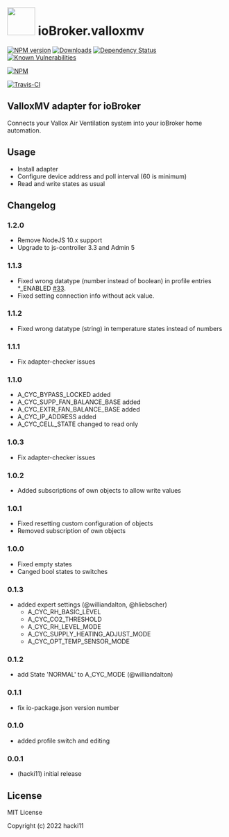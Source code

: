 <h1>
    <img src="admin/valloxmv.png" width="64"/>
    ioBroker.valloxmv
</h1>

[![NPM version](http://img.shields.io/npm/v/iobroker.valloxmv.svg)](https://www.npmjs.com/package/iobroker.valloxmv)
[![Downloads](https://img.shields.io/npm/dm/iobroker.valloxmv.svg)](https://www.npmjs.com/package/iobroker.valloxmv)
[![Dependency Status](https://img.shields.io/david/hacki11/iobroker.valloxmv.svg)](https://david-dm.org/hacki11/iobroker.valloxmv)
[![Known Vulnerabilities](https://snyk.io/test/github/hacki11/ioBroker.valloxmv/badge.svg)](https://snyk.io/test/github/hacki11/ioBroker.valloxmv)

[![NPM](https://nodei.co/npm/iobroker.valloxmv.png?downloads=true)](https://nodei.co/npm/iobroker.valloxmv/)

[![Travis-CI](http://img.shields.io/travis/hacki11/ioBroker.valloxmv/master.svg)](https://travis-ci.org/hacki11/ioBroker.valloxmv)

## ValloxMV adapter for ioBroker

Connects your Vallox Air Ventilation system into your ioBroker home automation.

## Usage
* Install adapter
* Configure device address and poll interval (60 is minimum)
* Read and write states as usual

## Changelog

### 1.2.0
* Remove NodeJS 10.x support
* Upgrade to js-controller 3.3 and Admin 5

### 1.1.3
* Fixed wrong datatype (number instead of boolean) in profile entries *_ENABLED [#33](https://github.com/hacki11/ioBroker.valloxmv/issues/33).
* Fixed setting connection info without ack value.

### 1.1.2
* Fixed wrong datatype (string) in temperature states instead of numbers

### 1.1.1
* Fix adapter-checker issues

### 1.1.0
* A_CYC_BYPASS_LOCKED added
* A_CYC_SUPP_FAN_BALANCE_BASE added
* A_CYC_EXTR_FAN_BALANCE_BASE added
* A_CYC_IP_ADDRESS added
* A_CYC_CELL_STATE changed to read only

### 1.0.3
* Fix adapter-checker issues

### 1.0.2
* Added subscriptions of own objects to allow write values

### 1.0.1 
* Fixed resetting custom configuration of objects
* Removed subscription of own objects

### 1.0.0
* Fixed empty states
* Canged bool states to switches

### 0.1.3
* added expert settings (@williandalton, @hliebscher)
  * A_CYC_RH_BASIC_LEVEL
  * A_CYC_CO2_THRESHOLD
  * A_CYC_RH_LEVEL_MODE
  * A_CYC_SUPPLY_HEATING_ADJUST_MODE
  * A_CYC_OPT_TEMP_SENSOR_MODE

### 0.1.2
* add State 'NORMAL' to A_CYC_MODE (@williandalton)

### 0.1.1
* fix io-package.json version number

### 0.1.0
* added profile switch and editing

### 0.0.1
* (hacki11) initial release

## License
MIT License

Copyright (c) 2022 hacki11
